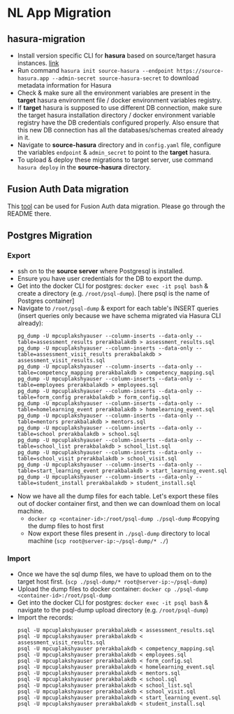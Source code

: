 # NL App Migration

## hasura-migration
- Install version specific CLI for **hasura** based on source/target hasura instances. [link](https://hasura.io/docs/latest/hasura-cli/install-hasura-cli/)
- Run command `hasura init source-hasura --endpoint https://source-hasura.app --admin-secret source-hasura-secret` to download metadata information for Hasura
- Check & make sure all the environment variables are present in the **target** hasura environment file / docker environment variables registry.
- If **target** hasura is supposed to use different DB connection, make sure the target hasura installation directory / docker environment variable registry have the DB credentials configured properly. Also ensure that this new DB connection has all the databases/schemas created already in it.
- Navigate to **source-hasura** directory and in `config.yaml` file, configure the variables `endpoint` & `admin_secret` to point to the **target** hasura.
- To upload & deploy these migrations to target server, use command `hasura deploy` in the **source-hasura** directory.

## Fusion Auth Data migration
This [tool](https://github.com/choxx/fa-scripts) can be used for Fusion Auth data migration. Please go through the README there.

## Postgres Migration
### Export
- ssh on to the **source server** where Postgresql is installed.
- Ensure you have user credentials for the DB to export the dump.
- Get into the docker CLI for postgres: `docker exec -it psql bash` & create a directory (e.g. `/root/psql-dump`). [here psql is the name of Postgres container]
- Navigate to `/root/psql-dump` & export for each table's INSERT queries (insert queries only because we have schema migrated via Hasura CLI already):
  ```
  pg_dump -U mpcuplakshyauser --column-inserts --data-only --table=assessment_results prerakbalakdb > assessment_results.sql
  pg_dump -U mpcuplakshyauser --column-inserts --data-only --table=assessment_visit_results prerakbalakdb > assessment_visit_results.sql
  pg_dump -U mpcuplakshyauser --column-inserts --data-only --table=competency_mapping prerakbalakdb > competency_mapping.sql
  pg_dump -U mpcuplakshyauser --column-inserts --data-only --table=employees prerakbalakdb > employees.sql
  pg_dump -U mpcuplakshyauser --column-inserts --data-only --table=form_config prerakbalakdb > form_config.sql
  pg_dump -U mpcuplakshyauser --column-inserts --data-only --table=homelearning_event prerakbalakdb > homelearning_event.sql
  pg_dump -U mpcuplakshyauser --column-inserts --data-only --table=mentors prerakbalakdb > mentors.sql
  pg_dump -U mpcuplakshyauser --column-inserts --data-only --table=school prerakbalakdb > school.sql
  pg_dump -U mpcuplakshyauser --column-inserts --data-only --table=school_list prerakbalakdb > school_list.sql
  pg_dump -U mpcuplakshyauser --column-inserts --data-only --table=school_visit prerakbalakdb > school_visit.sql
  pg_dump -U mpcuplakshyauser --column-inserts --data-only --table=start_learning_event prerakbalakdb > start_learning_event.sql
  pg_dump -U mpcuplakshyauser --column-inserts --data-only --table=student_install prerakbalakdb > student_install.sql
  ```
- Now we have all the dump files for each table. Let's export these files out of docker container first, and then we can download them on local machine.
    - `docker cp <container-id>:/root/psql-dump ./psql-dump` #copying the dump files to host first
    - Now export these files present in `./psql-dump` directory to local machine (`scp root@server-ip:~/psql-dump/* ./`)

### Import
- Once we have the sql dump files, we have to upload them on to the target host first. (`scp ./psql-dump/* root@server-ip:~/psql-dump`)
- Upload the dump files to docker container: `docker cp ./psql-dump <container-id>:/root/psql-dump`
- Get into the docker CLI for postgres: `docker exec -it psql bash` & navigate to the psql-dump upload directory (e.g. `/root/psql-dump`)
- Import the records:
  ```
  psql -U mpcuplakshyauser prerakbalakdb < assessment_results.sql
  psql -U mpcuplakshyauser prerakbalakdb < assessment_visit_results.sql
  psql -U mpcuplakshyauser prerakbalakdb < competency_mapping.sql
  psql -U mpcuplakshyauser prerakbalakdb < employees.sql
  psql -U mpcuplakshyauser prerakbalakdb < form_config.sql
  psql -U mpcuplakshyauser prerakbalakdb < homelearning_event.sql
  psql -U mpcuplakshyauser prerakbalakdb < mentors.sql
  psql -U mpcuplakshyauser prerakbalakdb < school.sql
  psql -U mpcuplakshyauser prerakbalakdb < school_list.sql
  psql -U mpcuplakshyauser prerakbalakdb < school_visit.sql
  psql -U mpcuplakshyauser prerakbalakdb < start_learning_event.sql
  psql -U mpcuplakshyauser prerakbalakdb < student_install.sql
  ```